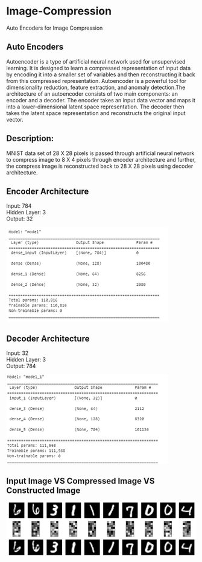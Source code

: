 # Image-Compression
Auto Encoders for Image Compression 

## Auto Encoders
Autoencoder is a type of artificial neural network used for unsupervised learning. It is designed to learn a compressed representation of input data by encoding it into a smaller set of variables and then reconstructing it back from this compressed representation. Autoencoder is a powerful tool for dimensionality reduction, feature extraction, and anomaly detection.The architecture of an autoencoder consists of two main components: an encoder and a decoder. The encoder takes an input data vector and maps it into a lower-dimensional latent space representation. The decoder then takes the latent space representation and reconstructs the original input vector.

## Description: 
MNIST data set of 28 X 28 pixels is passed through artificial neural network to compress image to 8 X 4 pixels through encoder architecture and further, the compress image is reconstructed back to 28 X 28 pixels using decoder architecture. 

## Encoder Architecture
Input: 784 <br>
Hidden Layer: 3 <br>
Output: 32 <br>

<img src="https://github.com/bipulsimkhada/Image/blob/main/AE%20-%20encoder.png">

## Decoder Architecture
Input: 32 <br>
Hidden Layer: 3 <br>
Output: 784 <br>

<img src="https://github.com/bipulsimkhada/Image/blob/main/AE%20-%20dencoder.png">


## Input Image VS Compressed Image VS Constructed Image
<img src="https://github.com/bipulsimkhada/Image/blob/main/ae%20-%20result.png">
